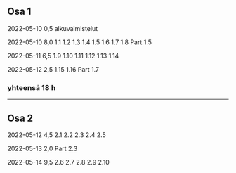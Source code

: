 ## Osa 1
2022-05-10  0,5 alkuvalmistelut

2022-05-10  8,0 1.1 1.2 1.3 1.4 1.5 1.6 1.7 1.8 Part 1.5

2022-05-11  6,5 1.9 1.10 1.11 1.12 1.13 1.14

2022-05-12  2,5 1.15 1.16 Part 1.7

### yhteensä 18 h

---

## Osa 2
2022-05-12  4,5 2.1 2.2 2.3 2.4 2.5

2022-05-13  2,0 Part 2.3

2022-05-14  9,5 2.6 2.7 2.8 2.9 2.10 

